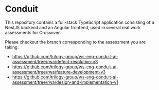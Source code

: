 # Conduit

This repository contains a full-stack TypeScript application consisting of a NestJS backend and an Angular frontend, used in several real work assessments for Crossover.

Please checkout the branch corresponding to the assessment you are taking:

- https://github.com/trilogy-group/ws-eng-conduit-ai-assessment/tree/rwa/defect-resolution-v3
- https://github.com/trilogy-group/ws-eng-conduit-ai-assessment/tree/rwa/feature-development-v3
- https://github.com/trilogy-group/ws-eng-conduit-ai-assessment/tree/rwa/design-and-implementation-v1

